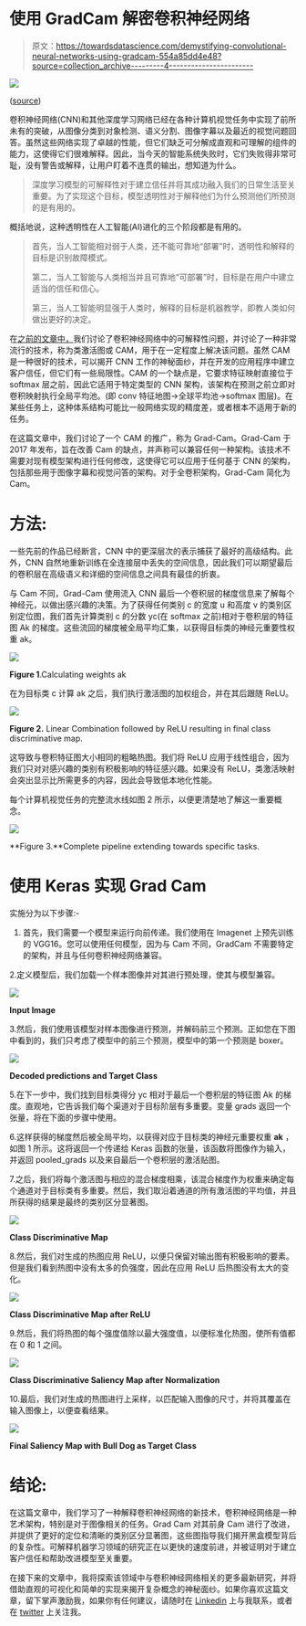 # 使用 GradCam 解密卷积神经网络

> 原文：<https://towardsdatascience.com/demystifying-convolutional-neural-networks-using-gradcam-554a85dd4e48?source=collection_archive---------4----------------------->

![](img/1597fde38e965d1c388157a9d2e872a8.png)

([source](https://unsplash.com/photos/fg8tdcxrkrA))

卷积神经网络(CNN)和其他深度学习网络已经在各种计算机视觉任务中实现了前所未有的突破，从图像分类到对象检测、语义分割、图像字幕以及最近的视觉问题回答。虽然这些网络实现了卓越的性能，但它们缺乏可分解成直观和可理解的组件的能力，这使得它们很难解释。因此，当今天的智能系统失败时，它们失败得非常可耻，没有警告或解释，让用户盯着不连贯的输出，想知道为什么。

> 深度学习模型的可解释性对于建立信任并将其成功融入我们的日常生活至关重要。为了实现这个目标，模型透明性对于解释他们为什么预测他们所预测的是有用的。

概括地说，这种透明性在人工智能(AI)进化的三个阶段都是有用的。

> 首先，当人工智能相对弱于人类，还不能可靠地“部署”时，透明性和解释的目标是识别故障模式。
> 
> 第二，当人工智能与人类相当并且可靠地“可部署”时，目标是在用户中建立适当的信任和信心。
> 
> 第三，当人工智能明显强于人类时，解释的目标是机器教学，即教人类如何做出更好的决定。

在[之前的文章中，](/demystifying-convolutional-neural-networks-using-class-activation-maps-fe94eda4cef1)我们讨论了卷积神经网络中的可解释性问题，并讨论了一种非常流行的技术，称为类激活图或 CAM，用于在一定程度上解决该问题。虽然 CAM 是一种很好的技术，可以揭开 CNN 工作的神秘面纱，并在开发的应用程序中建立客户信任，但它们有一些局限性。CAM 的一个缺点是，它要求特征映射直接位于 softmax 层之前，因此它适用于特定类型的 CNN 架构，该架构在预测之前立即对卷积映射执行全局平均池。(即 conv 特征地图→全球平均池→softmax 图层)。在某些任务上，这种体系结构可能比一般网络实现的精度差，或者根本不适用于新的任务。

在这篇文章中，我们讨论了一个 CAM 的推广，称为 Grad-Cam。Grad-Cam 于 2017 年发布，旨在改善 Cam 的缺点，并声称可以兼容任何一种架构。该技术不需要对现有模型架构进行任何修改，这使得它可以应用于任何基于 CNN 的架构，包括那些用于图像字幕和视觉问答的架构。对于全卷积架构，Grad-Cam 简化为 Cam。

# 方法:

一些先前的作品已经断言，CNN 中的更深层次的表示捕获了最好的高级结构。此外，CNN 自然地重新训练在全连接层中丢失的空间信息，因此我们可以期望最后的卷积层在高级语义和详细的空间信息之间具有最佳的折衷。

与 Cam 不同，Grad-Cam 使用流入 CNN 最后一个卷积层的梯度信息来了解每个神经元，以做出感兴趣的决策。为了获得任何类别 c 的宽度 u 和高度 v 的类别区别定位图，我们首先计算类别 c 的分数 yc(在 softmax 之前)相对于卷积层的特征图 Ak 的梯度。这些流回的梯度被全局平均汇集，以获得目标类的神经元重要性权重 ak。

![](img/d9f05cac455f840dd133a04239f970f4.png)

**Figure 1**.Calculating weights ak

在为目标类 c 计算 ak 之后，我们执行激活图的加权组合，并在其后跟随 ReLU。

![](img/37c892f5d623c7837f07a5d634ac1c0e.png)

**Figure 2\.** Linear Combination followed by ReLU resulting in final class discriminative map.

这导致与卷积特征图大小相同的粗略热图。我们将 ReLU 应用于线性组合，因为我们只对对感兴趣的类别有积极影响的特征感兴趣。如果没有 ReLU，类激活映射会突出显示比所需更多的内容，因此会导致低本地化性能。

每个计算机视觉任务的完整流水线如图 2 所示，以便更清楚地了解这一重要概念。

![](img/3477fe86ca36bb2f4846b91ff064e79a.png)

**Figure 3.**Complete pipeline extending towards specific tasks.

# 使用 Keras 实现 Grad Cam

实施分为以下步骤:-

1.  首先，我们需要一个模型来运行向前传递。我们使用在 Imagenet 上预先训练的 VGG16。您可以使用任何模型，因为与 Cam 不同，GradCam 不需要特定的架构，并且与任何卷积神经网络兼容。

2.定义模型后，我们加载一个样本图像并对其进行预处理，使其与模型兼容。

![](img/0546e9238dbdbc635de783c4778e2147.png)

**Input Image**

3.然后，我们使用该模型对样本图像进行预测，并解码前三个预测。正如您在下图中看到的，我们只考虑了模型中的前三个预测，模型中的第一个预测是 boxer。

![](img/f660b41c6084ea742b312103fe622312.png)

**Decoded predictions and Target Class**

5.在下一步中，我们找到目标类得分 yc 相对于最后一个卷积层的特征图 Ak 的梯度。直观地，它告诉我们每个渠道对于目标阶层有多重要。变量 grads 返回一个张量，将在下面的步骤中使用。

6.这样获得的梯度然后被全局平均，以获得对应于目标类的神经元重要权重 **ak** ，如图 1 所示。这将返回一个传递给 Keras 函数的张量，该函数将图像作为输入，并返回 pooled_grads 以及来自最后一个卷积层的激活贴图。

7.之后，我们将每个激活图与相应的混合梯度相乘，该混合梯度作为权重来确定每个通道对于目标类有多重要。然后，我们取沿着通道的所有激活图的平均值，并且所获得的结果是最终的类别区分显著图。

![](img/f0924302f0cbf3da2cd9b753ce2907f1.png)

**Class Discriminative Map**

8.然后，我们对生成的热图应用 ReLU，以便只保留对输出图有积极影响的要素。但是我们看到热图中没有太多的负强度，因此在应用 ReLU 后热图没有太大的变化。

![](img/f0924302f0cbf3da2cd9b753ce2907f1.png)

**Class Discriminative Map after ReLU**

9.然后，我们将热图的每个强度值除以最大强度值，以便标准化热图，使所有值都在 0 和 1 之间。

![](img/1c2a18b8b3cf100bdfae1640f5d1c917.png)

**Class Discriminative Saliency Map after Normalization**

10.最后，我们对生成的热图进行上采样，以匹配输入图像的尺寸，并将其覆盖在输入图像上，以便查看结果。

![](img/d632f1fd735b31ce2f61f040ef88302a.png)

**Final Saliency Map with Bull Dog as Target Class**

# **结论:**

在这篇文章中，我们学习了一种解释卷积神经网络的新技术，卷积神经网络是一种艺术架构，特别是对于图像相关的任务。Grad Cam 对其前身 Cam 进行了改进，并提供了更好的定位和清晰的类别区分显著图，这些图指导我们揭开黑盒模型背后的复杂性。可解释机器学习领域的研究正在以更快的速度前进，并被证明对于建立客户信任和帮助改进模型至关重要。

在接下来的文章中，我将探索该领域中与卷积神经网络相关的更多最新研究，并将借助直观的可视化和简单的实现来揭开复杂概念的神秘面纱。如果你喜欢这篇文章，留下掌声激励我，如果你有任何建议，请随时在 [Linkedin](https://www.linkedin.com/in/divyanshu-mishra-ai/) 上与我联系，或者在 [twitter](https://twitter.com/Perceptron97) 上关注我。